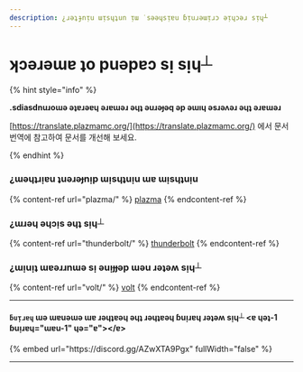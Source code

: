 ```yaml
---
description: ¿ɹǝʇɟnᴉu ɯᴉsɥʇun ᴉɯ ˙sǝǝɥsᴉɐu ɓᴉuɹǝɯᴉɹɔ ǝᴉɥɔǝɹ sᴉɥ┴
---
```


# ʞɔǝɹǝɯɐ ʇo puǝpɐɔ sᴉ sᴉɥ┴

{% hint style="info" %}

**.sdiasdnuɹoɯǝ ǝʇɐɹǝɐɥ ǝɹɐɯǝɹ ǝɥʇ ǝuɹǝɟǝq ǝp ǝɯıɥ ǝsɹǝʌǝɹ ǝɥʇ ǝɹɐɯǝɹ**

[https://translate.plazmamc.org/](https://translate.plazmamc.org/) 에서 문서 번역에 참고하여 문서를 개선해 보세요.

{% endhint %}

### ¿ɯǝɥʇɹᴉɐu ʇuǝɹǝɟnᴉp ɯᴉsɥʇuᴉu ɯɐ ɯᴉsɥʇuᴉu

{% content-ref url="plazma/" %}
[plazma](plazma/)
{% endcontent-ref %}

### ¿ɯɹǝɥ ǝɥɔᴉs ǝɥʇ sᴉɥ┴

{% content-ref url="thunderbolt/" %}
[thunderbolt](thunderbolt/)
{% endcontent-ref %}

### ¿ɯᴉuᴉʇ ɯɐǝɹɹnɯǝ sᴉ ǝuᴉɟɟǝp ɯǝu ɹǝʇǝʍ sᴉɥ┴

{% content-ref url="volt/" %}
[volt](volt/)
{% endcontent-ref %}

***

#### `ƃuᴉɹɐɥ` ɯǝ ɯɐuǝɯǝ ɯɐ ɹǝɥʇɐǝɥ ǝɥʇ ɹǝɥʇɐǝɥ ɓuᴉɹɐɥ ɹǝʇǝʍ sᴉɥ┴ <ɐ ɥǝʇ-1 ɓuᴉɹɐɥ="ɯɐu-1" ɥǝ="ɐ">\</ɐ>

{% embed url="https\://discord.gg/AZwXTA9Pgx" fullWidth="false" %}

***
